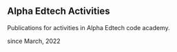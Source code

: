 ## Alpha Edtech Activities
Publications for activities in Alpha Edtech code academy.

since March, 2022
